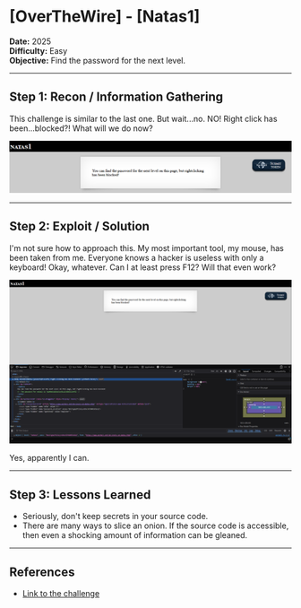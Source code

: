 # [OverTheWire] - [Natas1]

**Date:** 2025  
**Difficulty:** Easy   
**Objective:** Find the password for the next level.

---

## Step 1: Recon / Information Gathering

This challenge is similar to the last one. But wait...no. NO! Right click has been...blocked?! What will we do now?

![Screenshot of challenge text](/Assets/Natas1.png)

---

## Step 2: Exploit / Solution

I'm not sure how to approach this. My most important tool, my mouse, has been taken from me. Everyone knows a hacker is useless with only a keyboard! Okay, whatever. Can I at least press F12? Will that even work?

![Screenshot of challenge text](/Assets/Natas1_source.png)

Yes, apparently I can.

---

## Step 3: Lessons Learned
- Seriously, don't keep secrets in your source code.  
- There are many ways to slice an onion. If the source code is accessible, then even a shocking amount of information can be gleaned.  

---

## References
- [Link to the challenge](http://natas1.natas.labs.overthewire.org/)   
